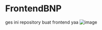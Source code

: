 # FrontendBNP
ges ini repository buat frontend yaa
![image](https://github.com/rizalhaidar345/FrontendBNP/assets/133964106/310fdcf4-fca1-4102-b816-d639e43e35a4)
